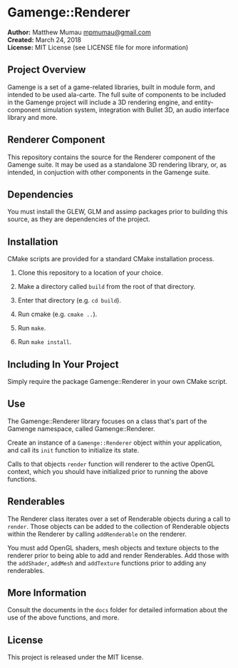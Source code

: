 # Gamenge::Renderer

**Author:** Matthew Mumau <mpmumau@gmail.com>  
**Created:** March 24, 2018  
**License:** MIT License (see LICENSE file for more information)

## Project Overview
Gamenge is a set of a game-related libraries, built in module form, and intended to be used ala-carte. The full suite of components to be included in the Gamenge project will include a 3D rendering engine, and entity-component simulation system, integration with Bullet 3D, an audio interface library and more. 

## Renderer Component
This repository contains the source for the Renderer component of the Gamenge suite. It may be used as a standalone 3D rendering library, or, as intended, in conjuction with other components in the Gamenge suite.

## Dependencies

You must install the GLEW, GLM and assimp packages prior to building this source, as they are dependencies of the project.

## Installation

CMake scripts are provided for a standard CMake installation process.

1. Clone this repository to a location of your choice.

2. Make a directory called `build` from the root of that directory.

3. Enter that directory (e.g. `cd build`).

4. Run cmake (e.g. `cmake ..`).

5. Run `make`.

6. Run `make install`.

## Including In Your Project

Simply require the package Gamenge::Renderer in your own CMake script.

## Use

The Gamenge::Renderer library focuses on a class that's part of the Gamenge namespace, called Gamenge::Renderer.

Create an instance of a `Gamenge::Renderer` object within your application, and call its `init` function to initialize its state.

Calls to that objects `render` function will renderer to the active OpenGL context, which you should have initialized prior to running the above functions.

## Renderables

The Renderer class iterates over a set of Renderable objects during a call to `render`. Those objects can be added to the collection of Renderable objects within the Renderer by calling `addRenderable` on the renderer. 

You must add OpenGL shaders, mesh objects and texture objects to the renderer prior to being able to add and render Renderables. Add those with the `addShader`, `addMesh` and `addTexture` functions prior to adding any renderables.

## More Information

Consult the documents in the `docs` folder for detailed information about the use of the above functions, and more.

## License

This project is released under the MIT license. 
